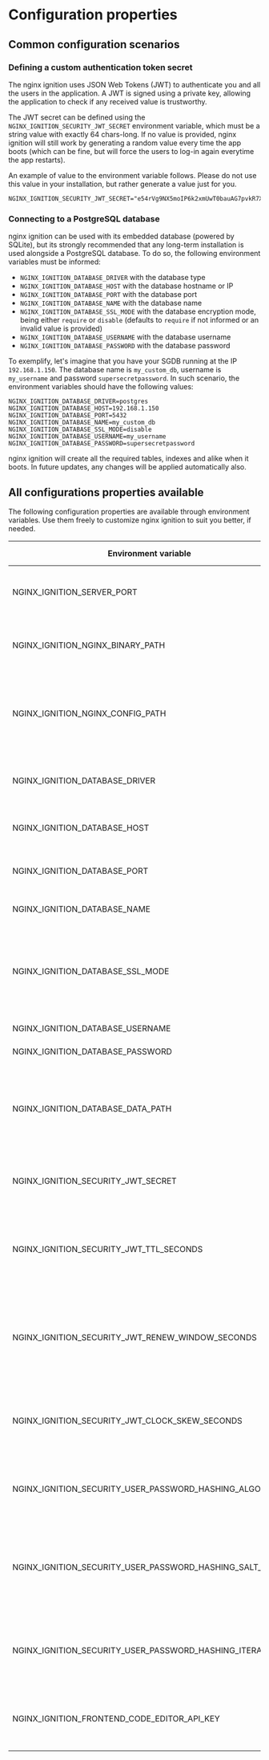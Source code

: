 # Configuration properties

## Common configuration scenarios

### Defining a custom authentication token secret

The nginx ignition uses JSON Web Tokens (JWT) to authenticate you and all the users in the application. A JWT is signed
using a private key, allowing the application to check if any received value is trustworthy.

The JWT secret can be defined using the `NGINX_IGNITION_SECURITY_JWT_SECRET` environment variable, which must be
a string value with exactly 64 chars-long. If no value is provided, nginx ignition will still work by generating a
random value every time the app boots (which can be fine, but will force the users to log-in again everytime the
app restarts).

An example of value to the environment variable follows. Please do not use this value in your installation, but rather
generate a value just for you.

```shell
NGINX_IGNITION_SECURITY_JWT_SECRET="e54rVg9NX5moIP6k2xmUwT0bauAG7pvkR7XI7ygJ6jz0T50huvujCdW4ym6mOjAy"
```

### Connecting to a PostgreSQL database

nginx ignition can be used with its embedded database (powered by SQLite), but its strongly recommended that any long-term
installation is used alongside a PostgreSQL database. To do so, the following environment variables must be informed:

- `NGINX_IGNITION_DATABASE_DRIVER` with the database type
- `NGINX_IGNITION_DATABASE_HOST` with the database hostname or IP
- `NGINX_IGNITION_DATABASE_PORT` with the database port
- `NGINX_IGNITION_DATABASE_NAME` with the database name
- `NGINX_IGNITION_DATABASE_SSL_MODE` with the database encryption mode, being either `require` or `disable` (defaults to
  `require` if not informed or an invalid value is provided)
- `NGINX_IGNITION_DATABASE_USERNAME` with the database username
- `NGINX_IGNITION_DATABASE_PASSWORD` with the database password

To exemplify, let's imagine that you have your SGDB running at the IP  `192.168.1.150`. The database name is
`my_custom_db`, username is `my_username` and password `supersecretpassword`. In such scenario, the environment
variables should have the following values:

```shell
NGINX_IGNITION_DATABASE_DRIVER=postgres
NGINX_IGNITION_DATABASE_HOST=192.168.1.150
NGINX_IGNITION_DATABASE_PORT=5432
NGINX_IGNITION_DATABASE_NAME=my_custom_db
NGINX_IGNITION_DATABASE_SSL_MODE=disable
NGINX_IGNITION_DATABASE_USERNAME=my_username
NGINX_IGNITION_DATABASE_PASSWORD=supersecretpassword
```

nginx ignition will create all the required tables, indexes and alike when it boots. In future updates, any changes
will be applied automatically also.

## All configurations properties available

The following configuration properties are available through environment variables. Use them freely to customize
nginx ignition to suit you better, if needed.

| Environment variable                                     | Description                                                                                           | Example      | Default value             |
|----------------------------------------------------------|-------------------------------------------------------------------------------------------------------|--------------|---------------------------|
| NGINX_IGNITION_SERVER_PORT                               | Port number where the nginx ignition should listen for requests                                       | 1234         | 8090                      |
| NGINX_IGNITION_NGINX_BINARY_PATH                         | Path to the nginx's binary that the nginx ignition should use                                         | /bin/nginx   | nginx                     |
| NGINX_IGNITION_NGINX_CONFIG_PATH                         | Path on where the nginx ignition should store the generated nginx's configuration files               | /etc/nginx   | /tmp/nginx-ignition/nginx |
| NGINX_IGNITION_DATABASE_DRIVER                           | The type of the database, being either `postgres` or `sqlite`                                         | postgres     | sqlite                    |
| NGINX_IGNITION_DATABASE_HOST                             | Hostname or IP of the database server                                                                 | 192.168.0.1  |                           |
| NGINX_IGNITION_DATABASE_PORT                             | Port on where the database is listening for connections                                               | 5432         |                           |
| NGINX_IGNITION_DATABASE_NAME                             | Name of the database to be used                                                                       | 5432         |                           |
| NGINX_IGNITION_DATABASE_SSL_MODE                         | Definition if the connection to the database should be encrypted, being either `require` or `disable` | disable      | require                   |
| NGINX_IGNITION_DATABASE_USERNAME                         | Database username                                                                                     | postgres     |                           |
| NGINX_IGNITION_DATABASE_PASSWORD                         | Database username                                                                                     | postgres     |                           |
| NGINX_IGNITION_DATABASE_DATA_PATH                        | Folder on where the database file should be stored. Applicable only for the `sqlite` database.        | /opt/example | /tmp/nginx-ignition/data  |
| NGINX_IGNITION_SECURITY_JWT_SECRET                       | Secret key (64 chars long) for the authentication tokens                                              |              |                           |
| NGINX_IGNITION_SECURITY_JWT_TTL_SECONDS                  | Amount of seconds that an authentication token will be valid before logout by inactivity              | 3600         | 3600                      |
| NGINX_IGNITION_SECURITY_JWT_RENEW_WINDOW_SECONDS         | Amount of seconds that an authentication token will be automatically renewed before its expiration    | 900          | 900                       |
| NGINX_IGNITION_SECURITY_JWT_CLOCK_SKEW_SECONDS           | Amount of seconds that the token's dates can variate from the server dates                            | 60           | 60                        |
| NGINX_IGNITION_SECURITY_USER_PASSWORD_HASHING_ALGORITHM  | Which algorithm should be use to hash the user's passwords                                            | SHA-512      | SHA-512                   |
| NGINX_IGNITION_SECURITY_USER_PASSWORD_HASHING_SALT_SIZE  | The amount of random bytes that should be appended to the user's passwords (improves security)        | 64           | 64                        |
| NGINX_IGNITION_SECURITY_USER_PASSWORD_HASHING_ITERATIONS | How many times the passwords should be hashed (improves security)                                     | 1024         | 1024                      |
| NGINX_IGNITION_FRONTEND_CODE_EDITOR_API_KEY              | Custom Codeium API key for the frontend's code editors (optional)                                     |              |                           |

